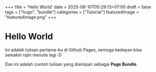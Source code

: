 +++
title = 'Hello World'
date = 2025-06-10T05:29:13+07:00
draft = false
tags = ["hugo", "bundle"]
categories = ["Tutorial"]
featuredImage = "featuredimage.png"
+++

# Hello World

Ini adalah tulisan pertama-ku di Github Pages, semoga kedepan bisa semakin rajin menulis lagi :D

Dan ini adalah contoh tulisan yang disimpan sebagai **Page Bundle**.

